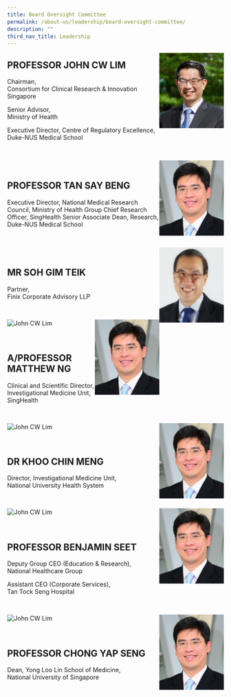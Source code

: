 ```yaml
---
title: Board Oversight Committee
permalink: /about-us/leadership/board-oversight-committee/
description: ""
third_nav_title: Leadership
---
```

<img src="/images/Leadership/Board%20Oversight%20Committee/prof-john-cw-lim_2.jpg" style="width:150px" align="right">

PROFESSOR JOHN CW LIM
---------------------

Chairman,  
Consortium for Clinical Research &amp; Innovation Singapore

  

Senior Advisor,  
Ministry of Health

  

Executive Director, Centre of Regulatory Excellence,  
Duke-NUS Medical School

&nbsp;

<img src="/images/Leadership/Board%20Oversight%20Committee/aprof-tan-say-beng(1).jpg" style="width:150px" align="right">

&nbsp;

PROFESSOR TAN SAY BENG
----------------------

Executive Director, National Medical Research Council, Ministry of Health Group Chief Research Officer, SingHealth Senior Associate Dean, Research, Duke-NUS Medical School

&nbsp;

<img src="/images/Leadership/Board%20Oversight%20Committee/soh-gim-teik-2016-ar-01-01-1.jpg" style="width:150px" align="right">

&nbsp;

MR SOH GIM TEIK
---------------

Partner,  
Finix Corporate Advisory LLP

&nbsp;

![John CW Lim](https://www.scri.edu.sg/wp-content/uploads/2021/08/AProf-Matthew-Ng_2.jpg)
<img src="/images/Leadership/Board%20Oversight%20Committee/aprof-tan-say-beng(1).jpg" style="width:150px" align="right">

&nbsp;

A/PROFESSOR MATTHEW NG
----------------------

Clinical and Scientific Director, Investigational Medicine Unit,  
SingHealth

&nbsp;

![John CW Lim](https://www.scri.edu.sg/wp-content/uploads/2021/08/Dr-Khoo-Chin-Meng_2.jpg)
<img src="/images/Leadership/Board%20Oversight%20Committee/aprof-tan-say-beng(1).jpg" style="width:150px" align="right">

&nbsp;

DR KHOO CHIN MENG
-----------------

Director, Investigational Medicine Unit,  
National University Health System

&nbsp;

![John CW Lim](https://www.scri.edu.sg/wp-content/uploads/2021/08/Prof-Benjamin-Seet_2.jpg)
<img src="/images/Leadership/Board%20Oversight%20Committee/aprof-tan-say-beng(1).jpg" style="width:150px" align="right">

&nbsp;

PROFESSOR BENJAMIN SEET
-----------------------

Deputy Group CEO (Education &amp; Research),  
National Healthcare Group

  

Assistant CEO (Corporate Services),  
Tan Tock Seng Hospital

&nbsp;

![John CW Lim](https://www.scri.edu.sg/wp-content/uploads/2021/08/Prof-Chong-Yap-Seng_2.jpg)
<img src="/images/Leadership/Board%20Oversight%20Committee/aprof-tan-say-beng(1).jpg" style="width:150px" align="right">

&nbsp;

PROFESSOR CHONG YAP SENG
------------------------

Dean, Yong Loo Lin School of Medicine,  
National University of Singapore